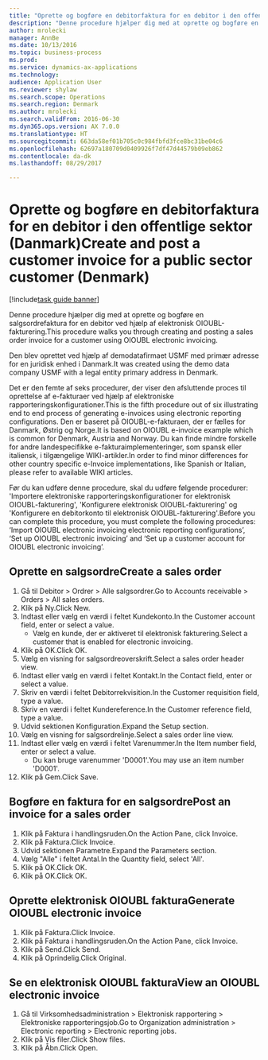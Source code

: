 ```yaml
--- 
title: "Oprette og bogføre en debitorfaktura for en debitor i den offentlige sektor (Danmark)"
description: "Denne procedure hjælper dig med at oprette og bogføre en salgsordrefaktura for en debitor ved hjælp af elektronisk OIOUBL-fakturering."
author: mrolecki
manager: AnnBe
ms.date: 10/13/2016
ms.topic: business-process
ms.prod: 
ms.service: dynamics-ax-applications
ms.technology: 
audience: Application User
ms.reviewer: shylaw
ms.search.scope: Operations
ms.search.region: Denmark
ms.author: mrolecki
ms.search.validFrom: 2016-06-30
ms.dyn365.ops.version: AX 7.0.0
ms.translationtype: HT
ms.sourcegitcommit: 663da58ef01b705c0c984fbfd3fce8bc31be04c6
ms.openlocfilehash: 62697a180709d0409926f7df47d44579b09eb862
ms.contentlocale: da-dk
ms.lasthandoff: 08/29/2017

---
```

# <a name="create-and-post-a-customer-invoice-for-a-public-sector-customer-denmark"></a><span data-ttu-id="b11b2-103">Oprette og bogføre en debitorfaktura for en debitor i den offentlige sektor (Danmark)</span><span class="sxs-lookup"><span data-stu-id="b11b2-103">Create and post a customer invoice for a public sector customer (Denmark)</span></span>

[!include[task guide banner](../../includes/task-guide-banner.md)]

<span data-ttu-id="b11b2-104">Denne procedure hjælper dig med at oprette og bogføre en salgsordrefaktura for en debitor ved hjælp af elektronisk OIOUBL-fakturering.</span><span class="sxs-lookup"><span data-stu-id="b11b2-104">This procedure walks you through creating and posting a sales order invoice for a customer using OIOUBL electronic invoicing.</span></span> 



<span data-ttu-id="b11b2-105">Den blev oprettet ved hjælp af demodatafirmaet USMF med primær adresse for en juridisk enhed i Danmark.</span><span class="sxs-lookup"><span data-stu-id="b11b2-105">It was created using the demo data company USMF with a legal entity primary address in Denmark.</span></span>



<span data-ttu-id="b11b2-106">Det er den femte af seks procedurer, der viser den afsluttende proces til oprettelse af e-fakturaer ved hjælp af elektroniske rapporteringskonfigurationer.</span><span class="sxs-lookup"><span data-stu-id="b11b2-106">This is the fifth procedure out of six illustrating end to end process of generating e-invoices using electronic reporting configurations.</span></span> <span data-ttu-id="b11b2-107">Den er baseret på OIOUBL-e-fakturaen, der er fælles for Danmark, Østrig og Norge.</span><span class="sxs-lookup"><span data-stu-id="b11b2-107">It is based on OIOUBL e-invoice example which is common for Denmark, Austria and Norway.</span></span> <span data-ttu-id="b11b2-108">Du kan finde mindre forskelle for andre landespecifikke e-fakturaimplementeringer, som spansk eller italiensk, i tilgængelige WIKI-artikler.</span><span class="sxs-lookup"><span data-stu-id="b11b2-108">In order to find minor differences for other country specific e-Invoice implementations, like Spanish or Italian, please refer to available WIKI articles.</span></span>



<span data-ttu-id="b11b2-109">Før du kan udføre denne procedure, skal du udføre følgende procedurer: 'Importere elektroniske rapporteringskonfigurationer for elektronisk OIOUBL-fakturering', 'Konfigurere elektronisk OIOUBL-fakturering' og 'Konfigurere en debitorkonto til elektronisk OIOUBL-fakturering'.</span><span class="sxs-lookup"><span data-stu-id="b11b2-109">Before you can complete this procedure, you must complete the following procedures: ‘Import OIOUBL electronic invoicing electronic reporting configurations’, ‘Set up OIOUBL electronic invoicing’ and ‘Set up a customer account for OIOUBL electronic invoicing’.</span></span>


## <a name="create-a-sales-order"></a><span data-ttu-id="b11b2-110">Oprette en salgsordre</span><span class="sxs-lookup"><span data-stu-id="b11b2-110">Create a sales order</span></span>
1. <span data-ttu-id="b11b2-111">Gå til Debitor > Ordrer > Alle salgsordrer.</span><span class="sxs-lookup"><span data-stu-id="b11b2-111">Go to Accounts receivable > Orders > All sales orders.</span></span>
2. <span data-ttu-id="b11b2-112">Klik på Ny.</span><span class="sxs-lookup"><span data-stu-id="b11b2-112">Click New.</span></span>
3. <span data-ttu-id="b11b2-113">Indtast eller vælg en værdi i feltet Kundekonto.</span><span class="sxs-lookup"><span data-stu-id="b11b2-113">In the Customer account field, enter or select a value.</span></span>
    * <span data-ttu-id="b11b2-114">Vælg en kunde, der er aktiveret til elektronisk fakturering.</span><span class="sxs-lookup"><span data-stu-id="b11b2-114">Select a customer that is enabled for electronic invoicing.</span></span>  
4. <span data-ttu-id="b11b2-115">Klik på OK.</span><span class="sxs-lookup"><span data-stu-id="b11b2-115">Click OK.</span></span>
5. <span data-ttu-id="b11b2-116">Vælg en visning for salgsordreoverskrift.</span><span class="sxs-lookup"><span data-stu-id="b11b2-116">Select a sales order header view.</span></span>
6. <span data-ttu-id="b11b2-117">Indtast eller vælg en værdi i feltet Kontakt.</span><span class="sxs-lookup"><span data-stu-id="b11b2-117">In the Contact field, enter or select a value.</span></span>
7. <span data-ttu-id="b11b2-118">Skriv en værdi i feltet Debitorrekvisition.</span><span class="sxs-lookup"><span data-stu-id="b11b2-118">In the Customer requisition field, type a value.</span></span>
8. <span data-ttu-id="b11b2-119">Skriv en værdi i feltet Kundereference.</span><span class="sxs-lookup"><span data-stu-id="b11b2-119">In the Customer reference field, type a value.</span></span>
9. <span data-ttu-id="b11b2-120">Udvid sektionen Konfiguration.</span><span class="sxs-lookup"><span data-stu-id="b11b2-120">Expand the Setup section.</span></span>
10. <span data-ttu-id="b11b2-121">Vælg en visning for salgsordrelinje.</span><span class="sxs-lookup"><span data-stu-id="b11b2-121">Select a sales order line view.</span></span>
11. <span data-ttu-id="b11b2-122">Indtast eller vælg en værdi i feltet Varenummer.</span><span class="sxs-lookup"><span data-stu-id="b11b2-122">In the Item number field, enter or select a value.</span></span>
    * <span data-ttu-id="b11b2-123">Du kan bruge varenummer 'D0001'.</span><span class="sxs-lookup"><span data-stu-id="b11b2-123">You may use an item number 'D0001'.</span></span>  
12. <span data-ttu-id="b11b2-124">Klik på Gem.</span><span class="sxs-lookup"><span data-stu-id="b11b2-124">Click Save.</span></span>

## <a name="post-an-invoice-for-a-sales-order"></a><span data-ttu-id="b11b2-125">Bogføre en faktura for en salgsordre</span><span class="sxs-lookup"><span data-stu-id="b11b2-125">Post an invoice for a sales order</span></span>
1. <span data-ttu-id="b11b2-126">Klik på Faktura i handlingsruden.</span><span class="sxs-lookup"><span data-stu-id="b11b2-126">On the Action Pane, click Invoice.</span></span>
2. <span data-ttu-id="b11b2-127">Klik på Faktura.</span><span class="sxs-lookup"><span data-stu-id="b11b2-127">Click Invoice.</span></span>
3. <span data-ttu-id="b11b2-128">Udvid sektionen Parametre.</span><span class="sxs-lookup"><span data-stu-id="b11b2-128">Expand the Parameters section.</span></span>
4. <span data-ttu-id="b11b2-129">Vælg "Alle" i feltet Antal.</span><span class="sxs-lookup"><span data-stu-id="b11b2-129">In the Quantity field, select 'All'.</span></span>
5. <span data-ttu-id="b11b2-130">Klik på OK.</span><span class="sxs-lookup"><span data-stu-id="b11b2-130">Click OK.</span></span>
6. <span data-ttu-id="b11b2-131">Klik på OK.</span><span class="sxs-lookup"><span data-stu-id="b11b2-131">Click OK.</span></span>

## <a name="generate-oioubl-electronic-invoice"></a><span data-ttu-id="b11b2-132">Oprette elektronisk OIOUBL faktura</span><span class="sxs-lookup"><span data-stu-id="b11b2-132">Generate OIOUBL electronic invoice</span></span>
1. <span data-ttu-id="b11b2-133">Klik på Faktura.</span><span class="sxs-lookup"><span data-stu-id="b11b2-133">Click Invoice.</span></span>
2. <span data-ttu-id="b11b2-134">Klik på Faktura i handlingsruden.</span><span class="sxs-lookup"><span data-stu-id="b11b2-134">On the Action Pane, click Invoice.</span></span>
3. <span data-ttu-id="b11b2-135">Klik på Send.</span><span class="sxs-lookup"><span data-stu-id="b11b2-135">Click Send.</span></span>
4. <span data-ttu-id="b11b2-136">Klik på Oprindelig.</span><span class="sxs-lookup"><span data-stu-id="b11b2-136">Click Original.</span></span>

## <a name="view-an-oioubl-electronic-invoice"></a><span data-ttu-id="b11b2-137">Se en elektronisk OIOUBL faktura</span><span class="sxs-lookup"><span data-stu-id="b11b2-137">View an OIOUBL electronic invoice</span></span>
1. <span data-ttu-id="b11b2-138">Gå til Virksomhedsadministration > Elektronisk rapportering > Elektroniske rapporteringsjob.</span><span class="sxs-lookup"><span data-stu-id="b11b2-138">Go to Organization administration > Electronic reporting > Electronic reporting jobs.</span></span>
2. <span data-ttu-id="b11b2-139">Klik på Vis filer.</span><span class="sxs-lookup"><span data-stu-id="b11b2-139">Click Show files.</span></span>
3. <span data-ttu-id="b11b2-140">Klik på Åbn.</span><span class="sxs-lookup"><span data-stu-id="b11b2-140">Click Open.</span></span>


